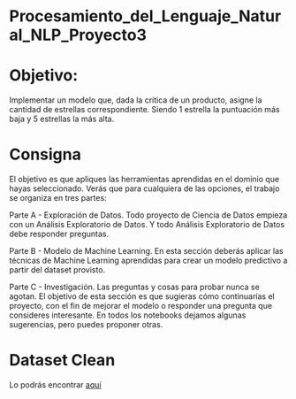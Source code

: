 # Procesamiento_del_Lenguaje_Natural_NLP_Proyecto3

# Objetivo:
Implementar un modelo que, dada la crítica de un producto, asigne la cantidad de estrellas correspondiente. Siendo 1 estrella la puntuación más baja y 5 estrellas la más alta.

# Consigna

El objetivo es que apliques las herramientas aprendidas en el dominio que hayas seleccionado. Verás que para cualquiera de las opciones, el trabajo se organiza en tres partes:

Parte A - Exploración de Datos. 
Todo proyecto de Ciencia de Datos empieza con un Análisis Exploratorio de Datos. Y todo Análisis Exploratorio de Datos debe responder preguntas.

Parte B - Modelo de Machine Learning.
En esta sección deberás aplicar las técnicas de Machine Learning aprendidas para crear un modelo predictivo a partir del dataset provisto.

Parte C - Investigación. 
Las preguntas y cosas para probar nunca se agotan. El objetivo de esta sección es que sugieras cómo continuarías el proyecto, con el fin de mejorar el modelo o responder una pregunta que consideres interesante. En todos los notebooks dejamos algunas sugerencias, pero puedes proponer otras.

# Dataset Clean
 Lo podrás encontrar [aquí](https://drive.google.com/drive/folders/1jwfhyozoOFDtoIm5tPDli-YWjrshcliV?usp=sharing)
